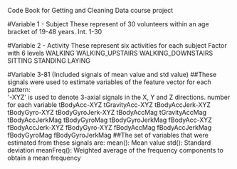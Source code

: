 Code Book for Getting and Cleaning Data course project

#Variable 1 - Subject
	These represent of 30 volunteers within an age bracket of 19-48 years.
	Int.
	1-30

#Variable 2 - Activity
	These represent six activities for each subject
	Factor with 6 levels
		WALKING
		WALKING_UPSTAIRS
		WALKING_DOWNSTAIRS
		SITTING
		STANDING
		LAYING

 
#Variable 3-81 (Included signals of mean value and std value)
	##These signals were used to estimate variables of the feature vector for each pattern:  
	'-XYZ' is used to denote 3-axial signals in the X, Y and Z directions.
	number for each variable
		tBodyAcc-XYZ
		tGravityAcc-XYZ
		tBodyAccJerk-XYZ
		tBodyGyro-XYZ
		tBodyGyroJerk-XYZ
		tBodyAccMag
		tGravityAccMag
		tBodyAccJerkMag
		tBodyGyroMag
		tBodyGyroJerkMag
		fBodyAcc-XYZ
		fBodyAccJerk-XYZ
		fBodyGyro-XYZ
		fBodyAccMag
		fBodyAccJerkMag
		fBodyGyroMag
		fBodyGyroJerkMag
	##The set of variables that were estimated from these signals are: 
		mean(): Mean value
		std(): Standard deviation
		meanFreq(): Weighted average of the frequency components to obtain a mean frequency






